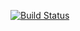 [![Build Status](https://dev.azure.com/Christian73737/ScrumProject/_apis/build/status%2Fkwypto.AZ400-2-3?branchName=main)](https://dev.azure.com/Christian73737/ScrumProject/_build/latest?definitionId=4&branchName=main)
